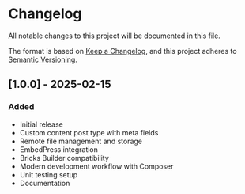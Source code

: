 # Changelog
All notable changes to this project will be documented in this file.

The format is based on [Keep a Changelog](https://keepachangelog.com/en/1.0.0/),
and this project adheres to [Semantic Versioning](https://semver.org/spec/v2.0.0.html).

## [1.0.0] - 2025-02-15
### Added
- Initial release
- Custom content post type with meta fields
- Remote file management and storage
- EmbedPress integration
- Bricks Builder compatibility
- Modern development workflow with Composer
- Unit testing setup
- Documentation
